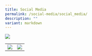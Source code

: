 ```yaml
---
title: Social Media
permalink: /social-media/social_media/
description: ""
variant: markdown
---
```

![](/images/Igfb/igfb01.gif)

|  |  | 
| ------- | -------- |
|  <a href="https://www.instagram.com/uptlc_official/?fbclid=IwAR1L7aN0oqJIuVi2lMuCCwKEgv4AnYZG3rOOK5Zqjq0tay9H0KI60xoETfQ"><img src="/images/Igfb/instagram_logo.jpg"> </a> | <a href="https://www.facebook.com/people/Umar-Pulavar-Tamil-Language-Centre/100078161468572/"><img src="/images/Igfb/facebook_logo.jpg"> </a>  |